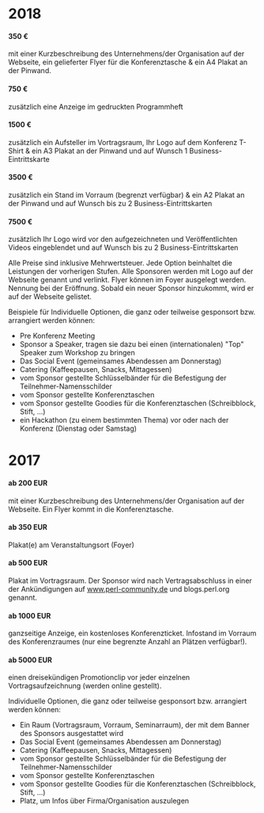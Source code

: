 2018
====

#### 350 €

mit einer Kurzbeschreibung des Unternehmens/der Organisation auf der Webseite, ein gelieferter Flyer für die Konferenztasche & ein A4 Plakat an der Pinwand.

#### 750 €

zusätzlich eine Anzeige im gedruckten Programmheft

#### 1500 €

zusätzlich ein Aufsteller im Vortragsraum, Ihr Logo auf dem Konferenz T-Shirt & ein A3 Plakat an der Pinwand und auf Wunsch 1 Business-Eintrittskarte

#### 3500 €

zusätzlich ein Stand im Vorraum (begrenzt verfügbar) & ein A2 Plakat an der Pinwand und auf Wunsch bis zu 2 Business-Eintrittskarten

#### 7500 €

zusätzlich Ihr Logo wird vor den aufgezeichneten und Veröffentlichten Videos eingeblendet und auf Wunsch bis zu 2 Business-Eintrittskarten

Alle Preise sind inklusive Mehrwertsteuer. Jede Option beinhaltet die Leistungen der vorherigen Stufen. Alle Sponsoren werden mit Logo auf der Webseite genannt und verlinkt. Flyer können im Foyer ausgelegt werden. Nennung bei der Eröffnung. Sobald ein neuer Sponsor hinzukommt, wird er auf der Webseite gelistet.

Beispiele für Individuelle Optionen, die ganz oder teilweise gesponsort bzw. arrangiert werden können:

 * Pre Konferenz Meeting
 * Sponsor a Speaker, tragen sie dazu bei einen (internationalen) "Top" Speaker zum Workshop zu bringen
 * Das Social Event (gemeinsames Abendessen am Donnerstag)
 * Catering (Kaffeepausen, Snacks, Mittagessen)
 * vom Sponsor gestellte Schlüsselbänder für die Befestigung der Teilnehmer-Namensschilder
 * vom Sponsor gestellte Konferenztaschen
 * vom Sponsor gestellte Goodies für die Konferenztaschen (Schreibblock, Stift, ...)
 * ein Hackathon (zu einem bestimmten Thema) vor oder nach der Konferenz (Dienstag oder Samstag)

2017
====


#### ab 200 EUR

mit einer Kurzbeschreibung des Unternehmens/der Organisation auf der Webseite. Ein Flyer kommt in die Konferenztasche.

#### ab 350 EUR

Plakat(e) am Veranstaltungsort (Foyer)

#### ab 500 EUR

Plakat im Vortragsraum. Der Sponsor wird nach Vertragsabschluss in einer der Ankündigungen auf www.perl-community.de und blogs.perl.org genannt.

#### ab 1000 EUR

ganzseitige Anzeige, ein kostenloses Konferenzticket. Infostand im Vorraum des Konferenzraumes (nur eine begrenzte Anzahl an Plätzen verfügbar!).

#### ab 5000 EUR

einen dreisekündigen Promotionclip vor jeder einzelnen Vortragsaufzeichnung (werden online gestellt).

Individuelle Optionen, die ganz oder teilweise gesponsort bzw. arrangiert werden können:

 * Ein Raum (Vortragsraum, Vorraum, Seminarraum), der mit dem Banner des Sponsors ausgestattet wird
 * Das Social Event (gemeinsames Abendessen am Donnerstag)
 * Catering (Kaffeepausen, Snacks, Mittagessen)
 * vom Sponsor gestellte Schlüsselbänder für die Befestigung der Teilnehmer-Namensschilder
 * vom Sponsor gestellte Konferenztaschen
 * vom Sponsor gestellte Goodies für die Konferenztaschen (Schreibblock, Stift, ...)
 * Platz, um Infos über Firma/Organisation auszulegen

